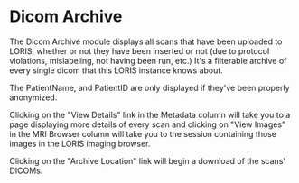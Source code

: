 # Dicom Archive

The Dicom Archive module displays all scans that have been uploaded
to LORIS, whether or not they have been inserted or not (due to protocol
violations, mislabeling, not having been run, etc.) It's a filterable archive
of every single dicom that this LORIS instance knows about.

The PatientName, and PatientID are only displayed if they've been properly
anonymized.

Clicking on the "View Details" link in the Metadata column will take you
to a page displaying more details of every scan and clicking on "View Images"
in the MRI Browser column will take you to the session containing those
images in the LORIS imaging browser.

Clicking on the "Archive Location" link will begin a download of the scans'
DICOMs.